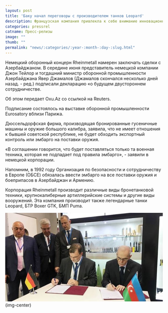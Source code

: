 ```yaml
---
layout: post
title: 'Баку начал переговоры с производителем танков Leopard'
description: Французская компания привлекла к себе внимание инновационным проектом на микроконтроллете STM32F4 - графическом калькуляторе
categories: pressrel
catname: Пресс-релизы
image: ""
thumb: ""
permalink: "news/:categories/:year-:month-:day-:slug.html"
---
```


Немецкий оборонный концерн Rheinmetall намерен заключать сделки с Азербайджаном. В середине июня представитель немецкой компании Джон Тейлор и тогдашний министр оборонной промышленности Азербайджана Явер Джамалов (Джамалов скончался несколько дней назад. - ред.) подписали декларацию «о будущем двустороннем сотрудничестве.

Об этом передает Oxu.Az со ссылкой на Reuters.

Подписание состоялось на выставке оборонной промышленности Eurosatory вблизи Парижа.

Дюссельдорфская фирма, производящая бронированные гусеничные машины и оружие большого калибра, заявила, что не имеет отношения к бывшей советской республике, не будет обходить экспортный контроль или эмбарго на поставки оружия.

«В соглашении говорится, что будет поставляться только та военная техника, которая не подпадает под правила эмбарго», - заявили в немецкой корпорации.

Напомним, в 1992 году Организация по безопасности и сотрудничеству в Европе (ОБСЕ) обязалась ввести эмбарго на все поставки оружия и боеприпасов в Азербайджан и Армению.

Корпорация Rheinmetall производит различные виды бронетанковой техники, крупнокалиберные артиллерийские системы и другие виды вооружений. Эта компания производит также легендарные танки Leopard, БТР Boxer GTK, БМП Puma.

![](/img/uploads/yavar-jamalov.jpg)(img-center)
